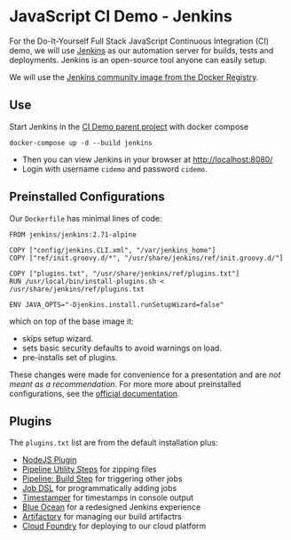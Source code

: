 # JavaScript CI Demo - Jenkins

For the Do-It-Yourself Full Stack JavaScript Continuous Integration (CI) demo, we will use [Jenkins](https://jenkins.io/) as our automation server for builds, tests and deployments. Jenkins is an open-source tool anyone can easily setup. 

We will use the [Jenkins community image from the Docker Registry](https://hub.docker.com/r/jenkins/jenkins/).

## Use

Start Jenkins in the [CI Demo parent project](https://github.com/julie-ng/js-cidemo) with docker compose

```
docker-compose up -d --build jenkins
```

- Then you can view Jenkins in your browser at [http://localhost:8080/](http://localhost:8080/)
- Login with username `cidemo` and password `cidemo`.

## Preinstalled Configurations

Our `Dockerfile` has minimal lines of code:

```
FROM jenkins/jenkins:2.71-alpine

COPY ["config/jenkins.CLI.xml", "/var/jenkins_home"]
COPY ["ref/init.groovy.d/*", "/usr/share/jenkins/ref/init.groovy.d/"]

COPY ["plugins.txt", "/usr/share/jenkins/ref/plugins.txt"]
RUN /usr/local/bin/install-plugins.sh < /usr/share/jenkins/ref/plugins.txt

ENV JAVA_OPTS="-Djenkins.install.runSetupWizard=false"
```

which on top of the base image it:

- skips setup wizard.
- sets basic security defaults to avoid warnings on load.
- pre-installs set of plugins.

These changes were made for convenience for a presentation and are _not meant as a recommendation_. For more more about preinstalled configurations, see the [official documentation](https://github.com/jenkinsci/docker/blob/master/README.md).

## Plugins

The `plugins.txt` list are from the default installation plus:

- [NodeJS Plugin](https://plugins.jenkins.io/nodejs)
- [Pipeline Utility Steps](https://plugins.jenkins.io/pipeline-utility-steps) for zipping files
- [Pipeline: Build Step](https://plugins.jenkins.io/pipeline-build-step) for triggering other jobs
- [Job DSL](https://plugins.jenkins.io/job-dsl) for programmatically adding jobs
- [Timestamper](https://plugins.jenkins.io/timestamper) for timestamps in console output
- [Blue Ocean](https://plugins.jenkins.io/blueocean) for a redesigned Jenkins experience
- [Artifactory](https://plugins.jenkins.io/artifactory) for managing our build artifactrs
- [Cloud Foundry](https://plugins.jenkins.io/cloudfoundry) for deploying to our cloud platform
